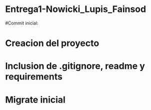 # Entrega1-Nowicki_Lupis_Fainsod
#Commit inicial:
# Creacion del proyecto
# Inclusion de .gitignore, readme y requirements
# Migrate inicial
